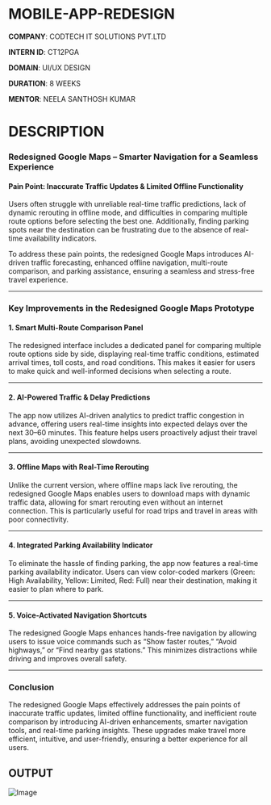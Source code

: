 # MOBILE-APP-REDESIGN
**COMPANY**: CODTECH IT SOLUTIONS PVT.LTD

**INTERN ID**: CT12PGA

**DOMAIN**: UI/UX DESIGN 

**DURATION**: 8 WEEKS

**MENTOR**: NEELA SANTHOSH KUMAR 

# DESCRIPTION 
### **Redesigned Google Maps – Smarter Navigation for a Seamless Experience**  

#### **Pain Point: Inaccurate Traffic Updates & Limited Offline Functionality**  
Users often struggle with unreliable real-time traffic predictions, lack of dynamic rerouting in offline mode, and difficulties in comparing multiple route options before selecting the best one. Additionally, finding parking spots near the destination can be frustrating due to the absence of real-time availability indicators.  

To address these pain points, the redesigned Google Maps introduces AI-driven traffic forecasting, enhanced offline navigation, multi-route comparison, and parking assistance, ensuring a seamless and stress-free travel experience.  

---

### **Key Improvements in the Redesigned Google Maps Prototype**  

#### **1. Smart Multi-Route Comparison Panel**  
The redesigned interface includes a dedicated panel for comparing multiple route options side by side, displaying real-time traffic conditions, estimated arrival times, toll costs, and road conditions. This makes it easier for users to make quick and well-informed decisions when selecting a route.  

---

#### **2. AI-Powered Traffic & Delay Predictions**  
The app now utilizes AI-driven analytics to predict traffic congestion in advance, offering users real-time insights into expected delays over the next 30–60 minutes. This feature helps users proactively adjust their travel plans, avoiding unexpected slowdowns.  

---

#### **3. Offline Maps with Real-Time Rerouting**  
Unlike the current version, where offline maps lack live rerouting, the redesigned Google Maps enables users to download maps with dynamic traffic data, allowing for smart rerouting even without an internet connection. This is particularly useful for road trips and travel in areas with poor connectivity.  

---

#### **4. Integrated Parking Availability Indicator**  
To eliminate the hassle of finding parking, the app now features a real-time parking availability indicator. Users can view color-coded markers (Green: High Availability, Yellow: Limited, Red: Full) near their destination, making it easier to plan where to park.  

---

#### **5. Voice-Activated Navigation Shortcuts**  
The redesigned Google Maps enhances hands-free navigation by allowing users to issue voice commands such as “Show faster routes,” “Avoid highways,” or “Find nearby gas stations.” This minimizes distractions while driving and improves overall safety.  

---

### **Conclusion**  
The redesigned Google Maps effectively addresses the pain points of inaccurate traffic updates, limited offline functionality, and inefficient route comparison by introducing AI-driven enhancements, smarter navigation tools, and real-time parking insights. These upgrades make travel more efficient, intuitive, and user-friendly, ensuring a better experience for all users.  


## OUTPUT
![Image](https://github.com/user-attachments/assets/bfa10185-0249-4f83-a054-2af7ddd79041)
